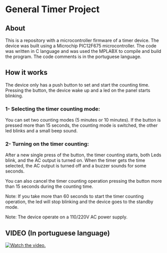 # General Timer Project

## About
This is a repository with a microcontroller firmware of a timer device. The device was built using a Microchip PIC12F675 microcontroller. The code was written in C language and was used the MPLABX to compile and build the program. 
The code comments is in the portuguese language.



## How it works
The device only has a push button to set and start the counting time. Pressing the button, the device wake up and a led on the panel starts blinking.
 
### 1- Selecting the timer counting mode:
You can set two counting modes (5 minutes or 10 minutes). If the button is pressed more than 15 seconds, the counting mode is switched, the other led blinks and a small beep sound. 

### 2- Turning on the timer counting:
After a new single press of the button, the timer counting starts, both Leds blink, and the AC output is turned on. When the timer gets the time selected, the AC output is turned off and a buzzer sounds for some seconds.
  
You can also cancel the timer counting operation pressing the button more than 15 seconds during the counting time.

Note: If you take more than 60 seconds to start the timer counting operation, the led will stop blinking and the device goes to the standby mode.  

Note: The device operate on a 110/220V AC power supply. 



## VIDEO (In portuguese language)
[![Watch the video.](http://img.youtube.com/vi/sDOyX_M_l8k/0.jpg)](http://www.youtube.com/watch?v=sDOyX_M_l8k "General Timer")


